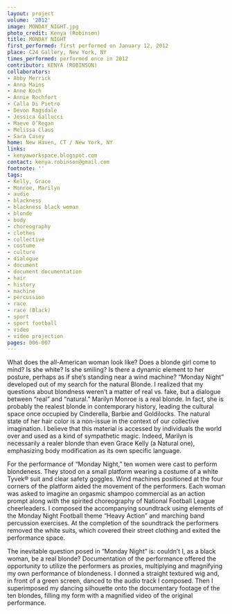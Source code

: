 ```yaml
---
layout: project
volume: '2012'
image: MONDAY_NIGHT.jpg
photo_credit: Kenya (Robinson)
title: MONDAY NIGHT
first_performed: first performed on January 12, 2012
place: C24 Gallery, New York, NY
times_performed: performed once in 2012
contributor: KENYA (ROBINSON)
collaborators:
- Abby Merrick
- Anna Mains
- Anne Koch
- Annie Rochfort
- Calla Di Pietro
- Devon Ragsdale
- Jessica Gallucci
- Maeve O’Regan
- Melissa Claus
- Sara Casey
home: New Haven, CT / New York, NY
links:
- kenyaworkspace.blogspot.com
contact: kenya.robinson@gmail.com
footnote: ''
tags:
- Kelly, Grace
- Monroe, Marilyn
- audio
- blackness
- blackness black woman
- blonde
- body
- choreography
- clothes
- collective
- costume
- culture
- dialogue
- document
- document documentation
- hair
- history
- machine
- percussion
- race
- race (Black)
- sport
- sport football
- video
- video projection
pages: 006-007
---
```


What does the all-American woman look like? Does a blonde girl come to mind? Is she white? Is she smiling? Is there a dynamic element to her posture, perhaps as if she’s standing near a wind machine? “Monday Night” developed out of my search for the natural Blonde. I realized that my questions about blondness weren’t a matter of real vs. fake, but a dialogue between “real” and “natural.” Marilyn Monroe is a real blonde. In fact, she is probably the realest blonde in contemporary history, leading the cultural space once occupied by Cinderella, Barbie and Goldilocks. The natural state of her hair color is a non-issue in the context of our collective imagination. I believe that this material is accessed by individuals the world over and used as a kind of sympathetic magic. Indeed, Marilyn is necessarily a realer blonde than even Grace Kelly (a Natural one), emphasizing body modification as its own specific language.

For the performance of “Monday Night,” ten women were cast to perform blondeness. They stood on a small platform wearing a costume of a white Tyvek® suit and clear safety goggles. Wind machines positioned at the four corners of the platform aided the movement of the performers. Each woman was asked to imagine an orgasmic shampoo commercial as an action prompt along with the spirited choreography of National Football League cheerleaders. I composed the accompanying soundtrack using elements of the Monday Night Football theme “Heavy Action” and marching band percussion exercises. At the completion of the soundtrack the performers removed the white suits, which covered their street clothing and exited the performance space.

The inevitable question posed in “Monday Night” is: couldn’t I, as a black woman, be a real blonde? Documentation of the performance offered the opportunity to utilize the performers as proxies, multiplying and magnifying my own performance of blondeness. I donned a straight textured wig and, in front of a green screen, danced to the audio track I composed. Then I superimposed my dancing silhouette onto the documentary footage of the ten blondes, filling my form with a magnified video of the original performance.
